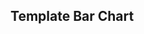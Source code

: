 ## Template Bar Chart

<script src="plotly-latest.min.js"></script>

<div id="myDiv"><!-- Plotly chart will be drawn inside this DIV --></div>

  <script>
var trace1 = {
  x: ['oranges', 'pommes', 'poires'],
  y: [20, 14, 23],
  name: 'SF Zoo',
  type: 'bar'
};

var trace2 = {
  x: ['oranges', 'pommes', 'poires'],
  y: [12, 18, 29],
  name: 'LA Zoo',
  type: 'bar'
};

var data = [trace1, trace2];

var layout = {barmode: 'stack'};

Plotly.newPlot('myDiv', data, layout);  </script>


